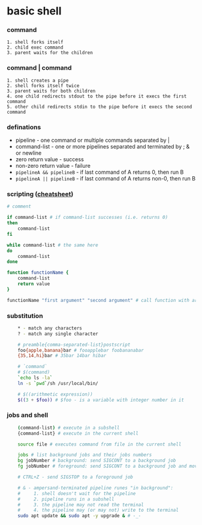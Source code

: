 # basic shell

### command
    1. shell forks itself
    2. child exec command
    3. parent waits for the children

### command | command
    1. shell creates a pipe
    2. shell forks itself twice
    3. parent waits for both children
    4. one child redirects stdout to the pipe before it execs the first command
    5. other child redirects stdin to the pipe before it execs the second command

### definations
* pipeline - one command or multiple commands separated by |
* command-list - one or more pipelines separated and terminated by ; & or newline
* zero return value - success
* non-zero return value - failure
* `pipelineA && pipelineB` - if last command of A returns 0, then run B
* `pipelineA || pipelineB` - if last command of A returns non-0, then run B

### scripting ([cheatsheet](https://devhints.io/bash))
```sh
# comment

if command-list # if command-list successes (i.e. returns 0)
then
    command-list
fi

while command-list # the same here
do
    command-list
done

function functionName {
    command-list
    return value
}

functionName "first argument" "second argument" # call function with arguments
```

### substitution
```sh
    * - match any characters
    ? - match any single character

    # preamble{comma-separated-list}postscript
    foo{apple,banana}bar # fooapplebar foobananabar
    {35,14,hi}bar # 35bar 14bar hibar

    # `command`
    # $(command)
    `echo ls -la`
    ln -s `pwd`/sh /usr/local/bin/

    # $((arithmetic expression))
    $((3 + $foo)) # $foo - is a variable with integer number in it
```

### jobs and shell
```sh
    (command-list) # execute in a subshell
    {command-list} # execute in the current shell

    source file # executes command from file in the current shell

    jobs # list background jobs and their jobs numbers
    bg jobNumber # background: send SIGCONT to a background job
    fg jobNumber # foreground: send SIGCONT to a background job and move it to the foreground

    # CTRL+Z - send SIGSTOP to a foreground job

    # & - ampersand-terminated pipeline runes "in background":
    #     1. shell doesn't wait for the pipeline
    #     2. pipeline runs in a subshell
    #     3. the pipeline may not read the terminal
    #     4. the pipeline may (or may not) write to the terminal
    sudo apt update && sudo apt -y upgrade & # -_-
```
